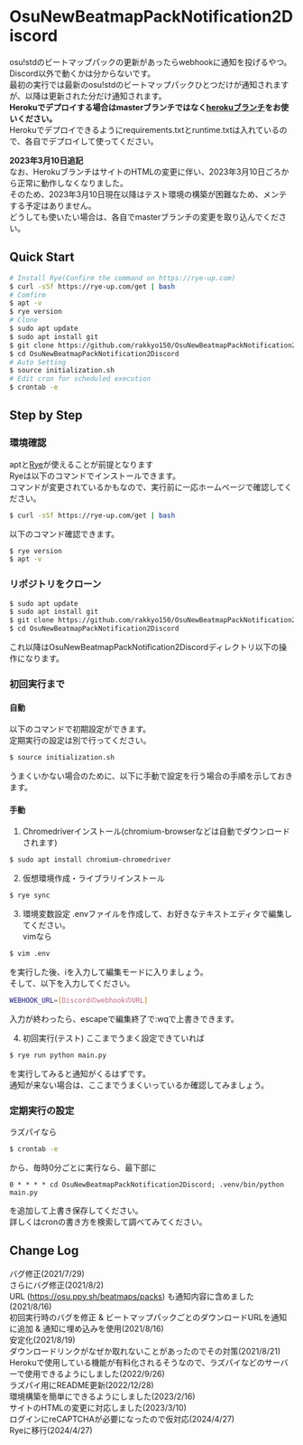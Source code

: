 # OsuNewBeatmapPackNotification2Discord
osu!stdのビートマップパックの更新があったらwebhookに通知を投げるやつ。<br>
Discord以外で動くかは分からないです。<br>
最初の実行では最新のosu!stdのビートマップパックひとつだけが通知されますが、以降は更新された分だけ通知されます。<br>
**Herokuでデプロイする場合はmasterブランチではなく[herokuブランチ](https://github.com/rakkyo150/OsuNewBeatmapPackNotification2Discord/tree/heroku)をお使いください。**<br>
Herokuでデプロイできるようにrequirements.txtとruntime.txtは入れているので、各自でデプロイして使ってください。<br>

**2023年3月10日追記**<br>
なお、HerokuブランチはサイトのHTMLの変更に伴い、2023年3月10日ごろから正常に動作しなくなりました。<br>
そのため、2023年3月10日現在以降はテスト環境の構築が困難なため、メンテする予定はありません。<br>
どうしても使いたい場合は、各自でmasterブランチの変更を取り込んでください。<br>

## Quick Start
```bash
# Install Rye(Confirm the command on https://rye-up.com)
$ curl -sSf https://rye-up.com/get | bash
# Comfirm
$ apt -v
$ rye version
# Clone
$ sudo apt update
$ sudo apt install git
$ git clone https://github.com/rakkyo150/OsuNewBeatmapPackNotification2Discord
$ cd OsuNewBeatmapPackNotification2Discord
# Auto Setting
$ source initialization.sh
# Edit cron for scheduled execution
$ crontab -e
```


## Step by Step
### 環境確認
aptと[Rye](https://rye-up.com)が使えることが前提となります<br>
Ryeは以下のコマンドでインストールできます。<br>
コマンドが変更されているかもなので、実行前に一応ホームページで確認してください。<br>
```bash
$ curl -sSf https://rye-up.com/get | bash
```
以下のコマンド確認できます。<br>
```bash
$ rye version
$ apt -v
```

### リポジトリをクローン
```bash
$ sudo apt update
$ sudo apt install git
$ git clone https://github.com/rakkyo150/OsuNewBeatmapPackNotification2Discord
$ cd OsuNewBeatmapPackNotification2Discord
```
これ以降はOsuNewBeatmapPackNotification2Discordディレクトリ以下の操作になります。

### 初回実行まで
#### 自動
以下のコマンドで初期設定ができます。<br>
定期実行の設定は別で行ってください。
```bash
$ source initialization.sh
```
うまくいかない場合のために、以下に手動で設定を行う場合の手順を示しておきます。

#### 手動
1. Chromedriverインストール(chromium-browserなどは自動でダウンロードされます)
```bash
$ sudo apt install chromium-chromedriver
```

2. 仮想環境作成・ライブラリインストール
```bash
$ rye sync
```

3. 環境変数設定
.envファイルを作成して、お好きなテキストエディタで編集してください。<br>
vimなら
```bash
$ vim .env
```
を実行した後、iを入力して編集モードに入りましょう。<br>
そして、以下を入力してください。
```bash
WEBHOOK_URL=[DiscordのwebhookのURL]
```
入力が終わったら、escapeで編集終了で:wqで上書きできます。<br>

4. 初回実行(テスト)
ここまでうまく設定できていれば
```bash
$ rye run python main.py
```
を実行してみると通知がくるはずです。<br>
通知が来ない場合は、ここまでうまくいっているか確認してみましょう。

### 定期実行の設定
ラズパイなら
```sh
$ crontab -e
```
から、毎時0分ごとに実行なら、最下部に
```cron
0 * * * * cd OsuNewBeatmapPackNotification2Discord; .venv/bin/python main.py
```
を追加して上書き保存してください。<br>
詳しくはcronの書き方を検索して調べてみてください。

## Change Log
バグ修正(2021/7/29)<br>
さらにバグ修正(2021/8/2)<br>
URL (https://osu.ppy.sh/beatmaps/packs) も通知内容に含めました(2021/8/16)<br>
初回実行時のバグを修正 & ビートマップパックごとのダウンロードURLを通知に追加 & 通知に埋め込みを使用(2021/8/16)<br>
安定化(2021/8/19)<br>
ダウンロードリンクがなぜか取れないことがあったのでその対策(2021/8/21)<br>
Herokuで使用している機能が有料化されるそうなので、ラズパイなどのサーバーで使用できるようにしました(2022/9/26)<br>
ラズパイ用にREADME更新(2022/12/28)<br>
環境構築を簡単にできるようにしました(2023/2/16)<br>
サイトのHTMLの変更に対応しました(2023/3/10)<br>
ログインにreCAPTCHAが必要になったので仮対応(2024/4/27)<br>
Ryeに移行(2024/4/27)<br>
